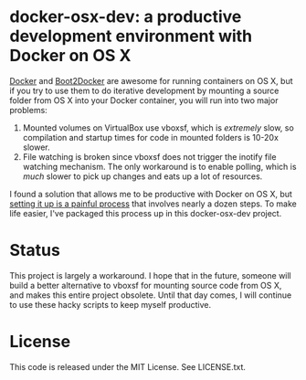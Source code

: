 # docker-osx-dev: a productive development environment with Docker on OS X

[Docker](https://www.docker.com/) and [Boot2Docker](http://boot2docker.io/) are
awesome for running containers on OS X, but if you try to use them to do
iterative development by mounting a source folder from OS X into your Docker 
container, you will run into two major problems:

1. Mounted volumes on VirtualBox use vboxsf, which is *extremely* slow, so
   compilation and startup times for code in mounted folders is 10-20x slower.
2. File watching is broken since vboxsf does not trigger the inotify file 
   watching mechanism. The only workaround is to enable polling, which is *much*
   slower to pick up changes and eats up a lot of resources.

I found a solution that allows me to be productive with Docker on OS X, but
[setting it up is a painful process](http://stackoverflow.com/a/30111077/483528)
that involves nearly a dozen steps. To make life easier, I've packaged this 
process up in this docker-osx-dev project. 

# Status

This project is largely a workaround. I hope that in the future, someone will 
build a better alternative to vboxsf for mounting source code from OS X, and 
makes this entire project obsolete. Until that day comes, I will continue to use
these hacky scripts to keep myself productive.

# License

This code is released under the MIT License. See LICENSE.txt.